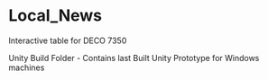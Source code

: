 # Local_News
Interactive table for DECO 7350

Unity Build Folder - Contains last Built Unity Prototype for Windows machines